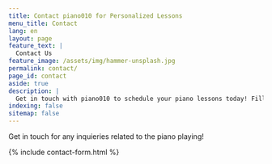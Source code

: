 ```yaml
---
title: Contact piano010 for Personalized Lessons
menu_title: Contact
lang: en
layout: page
feature_text: |
  Contact Us
feature_image: /assets/img/hammer-unsplash.jpg
permalink: contact/
page_id: contact
aside: true
description: |
  Get in touch with piano010 to schedule your piano lessons today! Fill out our contact form for inquiries about classes, availability, and more. We look forward to helping you learn music!
indexing: false
sitemap: false
---
```


Get in touch for any inquieries related to the piano playing!

{% include contact-form.html %}
